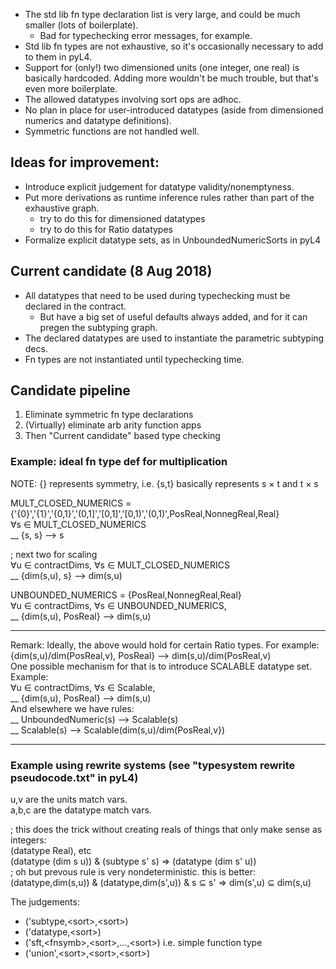 - The std lib fn type declaration list is very large, and could be much smaller (lots of boilerplate).
    - Bad for typechecking error messages, for example.
- Std lib fn types are not exhaustive, so it's occasionally necessary to add to them in pyL4.
- Support for (only!) two dimensioned units (one integer, one real) is basically hardcoded. Adding more wouldn't be much trouble, but that's even more boilerplate.
- The allowed datatypes involving sort ops are adhoc.
- No plan in place for user-introduced datatypes (aside from dimensioned numerics and datatype definitions).
- Symmetric functions are not handled well.

## Ideas for improvement:

- Introduce explicit judgement for datatype validity/nonemptyness.
- Put more derivations as runtime inference rules rather than part of the exhaustive graph.
	- try to do this for dimensioned datatypes
	- try to do this for Ratio datatypes
- Formalize explicit datatype sets, as in UnboundedNumericSorts in pyL4

## Current candidate (8 Aug 2018)

- All datatypes that need to be used during typechecking must be declared in the contract.
    - But have a big set of useful defaults always added, and for it can pregen the subtyping graph.
- The declared datatypes are used to instantiate the parametric subtyping decs.
- Fn types are not instantiated until typechecking time.

## Candidate pipeline

1. Eliminate symmetric fn type declarations
2. (Virtually) eliminate arb arity function apps
3. Then "Current candidate" based type checking


### Example: ideal fn type def for multiplication

NOTE: {} represents symmetry, i.e. {s,t} basically represents s × t and t × s

MULT\_CLOSED\_NUMERICS =  
{'{0}','{1}','{0,1}','(0,1]','[0,1]','[0,1)','(0,1)',PosReal,NonnegReal,Real}  
∀s ∈ MULT\_CLOSED\_NUMERICS  
__ {s, s} ⟶ s  

; next two for scaling  
∀u ∈ contractDims, ∀s ∈ MULT\_CLOSED\_NUMERICS  
__ {dim(s,u), s} ⟶ dim(s,u)  

UNBOUNDED\_NUMERICS = {PosReal,NonnegReal,Real}  
∀u ∈ contractDims, ∀s ∈ UNBOUNDED\_NUMERICS,  
__ {dim(s,u), PosReal} ⟶ dim(s,u)  

---------
Remark: Ideally, the above would hold for certain Ratio types. For example:  
{dim(s,u)/dim(PosReal,v), PosReal} ⟶ dim(s,u)/dim(PosReal,v)  
One possible mechanism for that is to introduce SCALABLE datatype set. Example:  
∀u ∈ contractDims, ∀s ∈ Scalable,  
__ {dim(s,u), PosReal} ⟶ dim(s,u)  
And elsewhere we have rules:  
__ UnboundedNumeric(s) ⟶ Scalable(s)  
__ Scalable(s) ⟶ Scalable(dim(s,u)/dim(PosReal,v})

---------

### Example using rewrite systems (see "typesystem rewrite pseudocode.txt" in pyL4)

u,v are the units match vars.  
a,b,c are the datatype match vars.  

; this does the trick without creating reals of things that only make sense as integers:  
(datatype Real), etc  
(datatype (dim s u)) & (subtype s' s) => (datatype (dim s' u))  
; oh but prevous rule is very nondeterministic. this is better:    
(datatype,dim(s,u)) & (datatype,dim(s',u)) & s ⊆ s' => dim(s',u) ⊆ dim(s,u)  

The judgements:

- ('subtype,\<sort>,\<sort>)
- ('datatype,\<sort>)
- ('sft,\<fnsymb>,\<sort>,...,\<sort>)  i.e. simple function type
- ('union',\<sort>,\<sort>,\<sort>)
